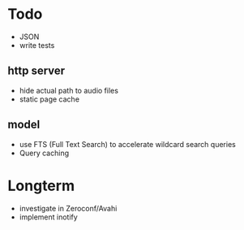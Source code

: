 Todo
====

* JSON
* write tests

http server
-----------
* hide actual path to audio files
* static page cache

model
-----
* use FTS (Full Text Search) to accelerate wildcard search queries
* Query caching

Longterm
========

* investigate in Zeroconf/Avahi
* implement inotify
